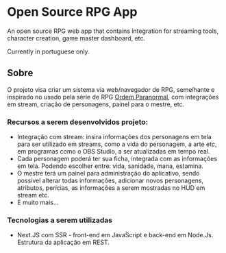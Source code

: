 # Open Source RPG App
An open source RPG web app that contains integration for streaming tools, character creation, game master dashboard, etc.

Currently in portuguese only.

## Sobre
O projeto visa criar um sistema via web/navegador de RPG, semelhante e inspirado no usado pela série de RPG [Ordem Paranormal](https://ordemparanormal.com.br/), com integrações em stream, criação de personagens, painel para o mestre, etc.

### Recursos a serem desenvolvidos projeto:
- Integração com stream: insira informações dos personagens em tela para ser utilizado em streams, como a vida do personagem, a arte etc, em programas como o OBS Studio, a ser atualizadas em tempo real.
- Cada personagem poderá ter sua ficha, integrada com as informações em tela. Podendo escolher entre: vida, sanidade, mana, estamina.
- O mestre terá um painel para administração do aplicativo, sendo possível alterar todas informações, adicionar novos personagens, atributos, perícias, as informações a serem mostradas no HUD em stream etc.
- E muito mais...

### Tecnologias a serem utilizadas
- Next.JS com SSR - front-end em JavaScript e back-end em Node.Js. Estrutura da aplicação em REST.
